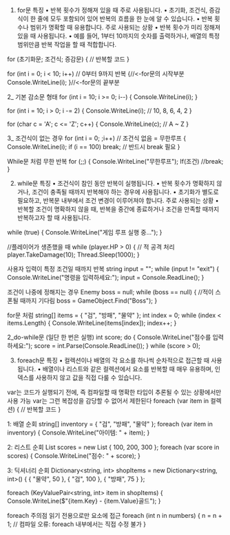 
1. for문
특징
•	반복 횟수가 정해져 있을 때 주로 사용됩니다.
•	초기화, 조건식, 증감식이 한 줄에 모두 포함되어 있어 반복의 흐름을 한 눈에 알 수 있습니다.
•	반복 횟수나 범위가 명확할 때 유용합니다.
주로 사용되는 상황
•	반복 횟수가 미리 정해져 있을 때 사용됩니다.
•	예를 들어, 1부터 10까지의 숫자를 출력하거나, 배열의 특정 범위만큼 반복 작업을 할 때 적합합니다.


for (초기화문;   조건식;    증감문)
{
// 반복할 코드
}

for (int i = 0;   i < 10;   i++)  // 0부터 9까지 반복
{//<-for문의 시작부분 
    Console.WriteLine(i);
}//<-for문의 끝부분





2_ 기본 감소문 형태
for (int i = 10;   i >= 0;    i--) 
{
    Console.WriteLine(i);
}

for (int i = 10;   i > 0;    i -= 2)
{
    Console.WriteLine(i);  // 10, 8, 6, 4, 2
}

for (char c = 'A'; c <= 'Z'; c++)
{
    Console.WriteLine(c);  // A ~ Z
}

3_ 조건식이 없는 경우 
for (int i = 0; ;i++) // 조건식 없음 = 무한루프
{
    Console.WriteLine(i);
    if (i == 100) break;  // 반드시 break 필요
}


While문 처럼 무한 반복 
for (;;)
{
    Console.WriteLine("무한루프");
    If(조건)
    //break;
}


2. while문
특징
•	조건식이 참인 동안 반복이 실행됩니다.
•	반복 횟수가 명확하지 않거나, 조건이 충족될 때까지 반복해야 하는 경우에 사용됩니다.
•	초기화가 별도로 필요하고, 반복문 내부에서 조건 변경이 이루어져야 합니다.
주로 사용되는 상황
•	반복할 조건이 명확하지 않을 때, 반복을 중간에 종료하거나 조건을 만족할 때까지 반복하고자 할 때 사용됩니다.

while (true)
{
    Console.WriteLine("게임 루프 실행 중...");
}



//플레이어가 생존했을 때 
while (player.HP > 0)
{
    // 적 공격 처리
    player.TakeDamage(10);
    Thread.Sleep(1000);
}

사용자 입력이 특정 조건일 때까지 반복
string input = "";
while (input != "exit")
{
    Console.WriteLine("명령을 입력하세요:");
    input = Console.ReadLine();
}

조건이 나중에 정해지는 경우
Enemy boss = null;
while (boss == null)
{
    //적이 스폰될 때까지 기다림
    boss = GameObject.Find("Boss");
}


for문 처럼 
string[] items = { "검", "방패", "물약" };
int index = 0;
while (index < items.Length)
{
    Console.WriteLine(items[index]);
    index++;
}

2_do-while문 (일단 한 번은 실행)
int score;
do
{
    Console.WriteLine("점수를 입력하세요:");
    score = int.Parse(Console.ReadLine());
}
while (score > 0);





3. foreach문
특징
•	컬렉션이나 배열의 각 요소를 하나씩 순차적으로 접근할 때 사용됩니다.
•	배열이나 리스트와 같은 컬렉션에서 요소를 반복할 때 매우 유용하며, 인덱스를 사용하지 않고 값을 직접 다룰 수 있습니다.


var는 코드가 실행되기 전에, 즉 컴파일할 때 명확한 타입이 추론될 수 있는 상황에서만 사용 가능
var는 그런 복잡성을 감당할 수 없어서 제한된다 
foreach (var item in 컬렉션)
{
    // 반복할 코드
}

1: 배열 순회
string[] inventory = { "검", "방패", "물약" };
foreach (var item in inventory)
{
    Console.WriteLine("아이템: " + item);
}




2: 리스트 순회
List<int> scores = new List<int> { 100, 200, 300 };
foreach (var score in scores)
{
    Console.WriteLine("점수: " + score);
}

3: 딕셔너리 순회
Dictionary<string, int> shopItems = new Dictionary<string, int>()
{
    { "물약", 50 },
    { "검", 100 },
    { "방패", 75 }
};

foreach (KeyValuePair<string, int> item  in  shopItems)
{
    Console.WriteLine($"{item.Key} - {item.Value}골드");
}





foreach 주의점 읽기 전용으로만 요소에 접근
foreach (int n in numbers)
{
    n = n + 1; //  컴파일 오류: foreach 내부에서는 직접 수정 불가
}




